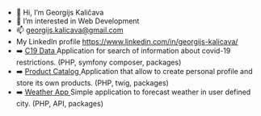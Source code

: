 - 👋 Hi, I’m Georgijs Kaličava
- 👀 I’m interested in Web Development
- 📫 georgijs.kalicava@gmail.com
- My LinkedIn profile https://www.linkedin.com/in/georgijs-kalicava/
- :arrow_right: <a href="https://github.com/Georgkali/Covid19-Data"> C19 Data </a> Application for search of information about covid-19 restrictions. (PHP, symfony composer, packages)
- :arrow_right: <a href="https://github.com/Georgkali/Product-Catalog"> Product Catalog </a> Application that allow to create personal profile and store its own products. (PHP, twig, packages)
- :arrow_right: <a href="https://github.com/Georgkali/Weather"> Weather App </a> Simple application to forecast weather in user defined city. (PHP, API, packages)
<!---
Georgkali/Georgkali is a ✨ special ✨ repository because its `README.md` (this file) appears on your GitHub profile.
You can click the Preview link to take a look at your changes.
--->
